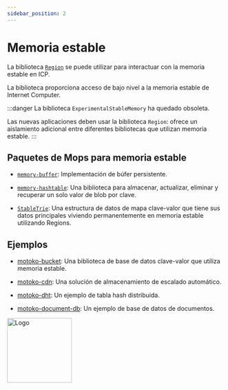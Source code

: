 ```yaml
---
sidebar_position: 2
---
```


# Memoria estable

La biblioteca [`Region`](stable-regions.md) se puede utilizar para interactuar
con la memoria estable en ICP.

La biblioteca proporciona acceso de bajo nivel a la memoria estable de Internet
Computer.

:::danger La biblioteca `ExperimentalStableMemory` ha quedado obsoleta.

Las nuevas aplicaciones deben usar la biblioteca `Region`: ofrece un aislamiento
adicional entre diferentes bibliotecas que utilizan memoria estable. :::

## Paquetes de Mops para memoria estable

- [`memory-buffer`](https://mops.one/memory-buffer): Implementación de búfer
  persistente.

- [`memory-hashtable`](https://mops.one/memory-hashtable): Una biblioteca para
  almacenar, actualizar, eliminar y recuperar un solo valor de blob por clave.

- [`StableTrie`](https://mops.one/stable-trie): Una estructura de datos de mapa
  clave-valor que tiene sus datos principales viviendo permanentemente en
  memoria estable utilizando Regions.

## Ejemplos

- [motoko-bucket](https://github.com/PrimLabs/Bucket): Una biblioteca de base de
  datos clave-valor que utiliza memoria estable.

- [motoko-cdn](https://github.com/gabrielnic/motoko-cdn): Una solución de
  almacenamiento de escalado automático.

- [motoko-dht](https://github.com/enzoh/motoko-dht): Un ejemplo de tabla hash
  distribuida.

- [motoko-document-db](https://github.com/DepartureLabsIC/motoko-document-db):
  Un ejemplo de base de datos de documentos.

<img src="https://github.com/user-attachments/assets/844ca364-4d71-42b3-aaec-4a6c3509ee2e" alt="Logo" width="150" height="150" />
